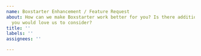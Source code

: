 ```yaml
---
name: Boxstarter Enhancement / Feature Request
about: How can we make Boxstarter work better for you? Is there additional functionality
  you would love us to consider?
title: ''
labels: ''
assignees: ''

---
```


<!--
Please observe https://github.com/chocolatey/boxstarter/blob/master/CONTRIBUTING.md guidelines prior to creating your issue.

NOTE: Keep in mind we have an etiquette regarding communication that we expect folks to observe when they are looking for support in the Boxstarter community. https://github.com/chocolatey/boxstarter/blob/master/README.md#etiquette-regarding-communication
-->
